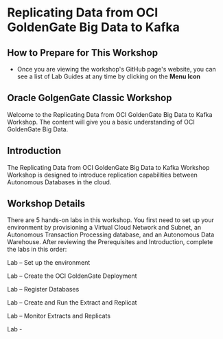 # Replicating Data from OCI GoldenGate Big Data to Kafka


## How to Prepare for This Workshop 

- Once you are viewing the workshop's GitHub page's website, you can see a list of Lab Guides at any time by clicking on the **Menu Icon**

## Oracle GolgenGate Classic Workshop

Welcome to the Replicating Data from OCI GoldenGate Big Data to Kafka Workshop. The content will give you a basic understanding of OCI GoldenGate Big Data.

## Introduction

The Replicating Data from OCI GoldenGate Big Data to Kafka Workshop Workshop is designed to introduce replication capabilities between Autonomous Databases in the cloud. 


## Workshop Details

There are 5 hands-on labs in this workshop. You first need to set up your environment by provisioning a Virtual Cloud Network and Subnet, an Autonomous Transaction Processing database, and an Autonomous Data Warehouse. After reviewing the Prerequisites and Introduction, complete the labs in this order:

Lab  –   Set up the environment

Lab   –  Create the OCI GoldenGate Deployment 

Lab   –  Register Databases

Lab   –  Create and Run the Extract and Replicat

Lab   –  Monitor Extracts and Replicats


Lab - 